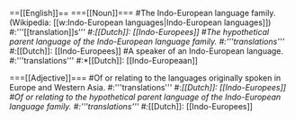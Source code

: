 ==[[English]]==
===[[Noun]]===
#The Indo-European language family. (Wikipedia: [[w:Indo-European languages|Indo-European languages]])
#:'''[[translation]]s'''
#:*[[Dutch]]: [[Indo-Europees]]
#The hypothetical parent language of the Indo-European language family.
#:'''translations'''
#:*[[Dutch]]: [[Indo-Europees]]
#A speaker of an Indo-European language.
#:'''translations'''
#:*[[Dutch]]: [[Indo-Europeaan]]

===[[Adjective]]===
#Of or relating to the languages originally spoken in Europe and Western Asia.
#:'''translations'''
#:*[[Dutch]]: [[Indo-Europees]]
#Of or relating to the hypothetical parent language of the Indo-European language family.
#:'''translations'''
#:*[[Dutch]]: [[Indo-Europees]]